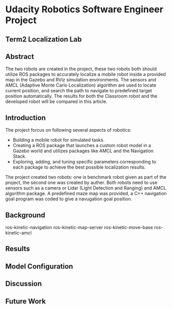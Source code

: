 # Udacity Robotics Software Engineer Project
## Term2 Localization Lab

## Abstract
The two robots are created in the project, these two robots both should utilize ROS packages to accurately localize a mobile robot inside a provided map in the Gazebo and RViz simulation environments. The sensors and AMCL (Adaptive Monte Carlo Localization) algorithm are used to locate current position, and search the path to navigate to predefined target position automatically. The results for both the Classroom robot and the developed robot will be compared in this article.

## Introduction
The project forcus on following several aspects of robotics:
* Building a mobile robot for simulated tasks.
* Creating a ROS package that launches a custom robot model in a Gazebo world and utilizes packages like AMCL and the Navigation Stack.
* Exploring, adding, and tuning specific parameters corresponding to each package to achieve the best possible localization results.

The project created two robots: one is benchmark robot given as part of the project, the second one was created by auther.
Both robots need to use sensors such as a camera or Lidar (Light Detection and Ranging) and AMCL algorithm package. 
A predefined maze map was provided, a C++ navigation goal program was coded to give a navugation goal position. 

## Background

ros-kinetic-navigation
ros-kinetic-map-server
ros-kinetic-move-base
ros-kinetic-amcl

## Results

## Model Configuration

## Discussion

## Future Work


